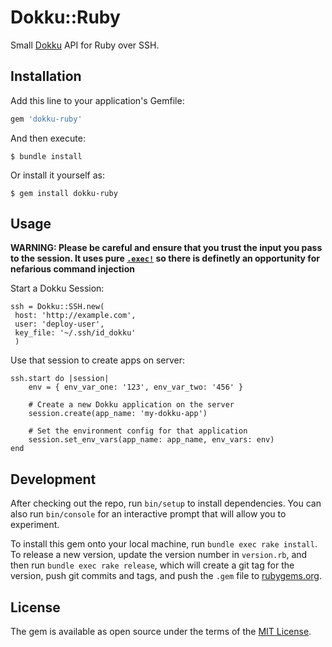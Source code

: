 # Dokku::Ruby

Small [Dokku](https://github.com/dokku/dokku) API for Ruby over SSH.

## Installation

Add this line to your application's Gemfile:

```ruby
gem 'dokku-ruby'
```

And then execute:

    $ bundle install

Or install it yourself as:

    $ gem install dokku-ruby

## Usage

**WARNING: Please be careful and ensure that you trust the input you pass to the session. It uses pure [`.exec!`](https://github.com/robertsimoes/dokku-ruby/blob/ad3374d8d467b870fb99538370b43468cde74e71/lib/dokku/session.rb#L15) so there is definetly an opportunity for nefarious command injection** 

Start a Dokku Session:
```
ssh = Dokku::SSH.new(
 host: 'http://example.com',
 user: 'deploy-user',
 key_file: '~/.ssh/id_dokku'
 )
```

Use that session to create apps on server:

```
ssh.start do |session|
	env = { env_var_one: '123', env_var_two: '456' }
	
	# Create a new Dokku application on the server
	session.create(app_name: 'my-dokku-app')

	# Set the environment config for that application
	session.set_env_vars(app_name: app_name, env_vars: env)
end
```

## Development

After checking out the repo, run `bin/setup` to install dependencies. You can also run `bin/console` for an interactive prompt that will allow you to experiment.

To install this gem onto your local machine, run `bundle exec rake install`. To release a new version, update the version number in `version.rb`, and then run `bundle exec rake release`, which will create a git tag for the version, push git commits and tags, and push the `.gem` file to [rubygems.org](https://rubygems.org).

## License

The gem is available as open source under the terms of the [MIT License](https://opensource.org/licenses/MIT).
